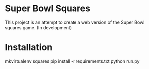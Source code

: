 # Super Bowl Squares

This project is an attempt to create a web version of the Super Bowl squares game.
(In development)

# Installation
mkvirtualenv squares
pip install -r requirements.txt
python run.py
